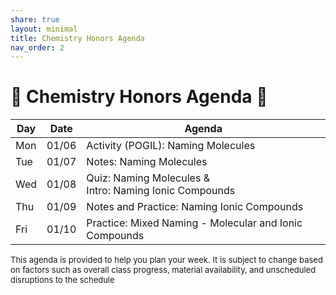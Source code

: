 ```yaml
---
share: true
layout: minimal
title: Chemistry Honors Agenda
nav_order: 2
---
```

# 🧪 Chemistry Honors Agenda 🥽

| Day | Date  | Agenda                                                    |
| --- | ----- | --------------------------------------------------------- |
| Mon | 01/06 | Activity (POGIL): Naming Molecules                        |
| Tue | 01/07 | Notes: Naming Molecules                                   |
| Wed | 01/08 | Quiz: Naming Molecules &<br>Intro: Naming Ionic Compounds |
| Thu | 01/09 | Notes and Practice: Naming Ionic Compounds                |
| Fri | 01/10 | Practice: Mixed Naming - Molecular and Ionic Compounds    |

<p style="font-size: small">
This agenda is provided to help you plan your week. It is subject to change based on factors such as overall class progress, material availability, and unscheduled disruptions to the schedule
</p>

